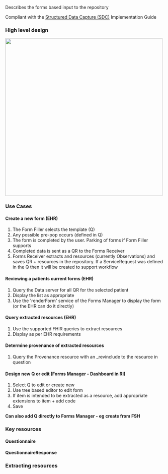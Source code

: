 
Describes the forms based input to the repository

Compliant with the [Structured Data Capture (SDC)](https://build.fhir.org/ig/HL7/sdc/) Implementation Guide

### High level design

<img style="width:500px; float:none" src="SDC-Overview.png"/>

### Use Cases

#### Create a new form (EHR)

1. The Form Filler selects the template (Q) 
2. Any possible pre-pop occurs (defined in Q)
3. The form is completed by the user. Parking of forms if Form Filler supports
4. Completed data is sent as a QR to the Forms Receiver
5. Forms Receiver extracts and resources (currently Observations) and saves QR + resources in the repository. If a ServiceRequest was defined in the Q then it will be created to support workflow

#### Reviewing a patients current forms (EHR)

1. Query the Data server for all QR for the selected patient
2. Display the list as appropriate
3. Use the 'renderForm' service of the Forms Manager to display the form (or the EHR can do it directly)

#### Query extracted resources (EHR)

1. Use the supported FHIR queries to extract resources
2. Display as per EHR requirements

#### Determine provenance of extracted resources

1. Query the Provenance resource with an _revinclude to the resource in question

#### Design new Q or edit (Forms Manager - Dashboard in RI)

1. Select Q to edit or create new
2. Use tree based editor to edit form
3. If item is intended to be extracted as a resource, add appropriate extensions to item + add code
4. Save

**Can also add Q directly to Forms Manager - eg create from FSH**

### Key resources

#### Questionnaire


#### QuestionnaireResponse


### Extracting resources